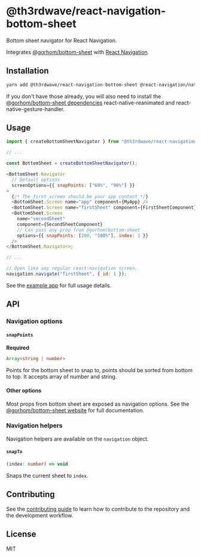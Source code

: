 # @th3rdwave/react-navigation-bottom-sheet

Bottom sheet navigator for React Navigation.

Integrates [@gorhom/bottom-sheet](https://github.com/gorhom/react-native-bottom-sheet) with [React Navigation](https://github.com/react-navigation/react-navigation).

## Installation

```sh
yarn add @th3rdwave/react-navigation-bottom-sheet @react-navigation/native @gorhom/bottom-sheet
```

If you don't have those already, you will also need to install the [@gorhom/bottom-sheet dependencies](https://gorhom.github.io/react-native-bottom-sheet/#dependencies) react-native-reanimated and react-native-gesture-handler.

## Usage

```js
import { createBottomSheetNavigator } from "@th3rdwave/react-navigation-bottom-sheet";

// ...

const BottomSheet = createBottomSheetNavigator();

<BottomSheet.Navigator
  // Default options
  screenOptions={{ snapPoints: ["60%", "90%"] }}
>
  {/* The first screen should be your app content */}
  <BottomSheet.Screen name="app" component={MyApp} />
  <BottomSheet.Screen name="firstSheet" component={FirstSheetComponent} />
  <BottomSheet.Screen
    name="secondSheet"
    component={SecondSheetComponent}
    // Can pass any prop from @gorhom/bottom-sheet
    options={{ snapPoints: [200, "100%"], index: 1 }}
  />
</BottomSheet.Navigator>;

// ...

// Open like any regular react-navigation screen.
navigation.navigate("firstSheet", { id: 1 });

```

See the [example app](./example/src/SimpleExample.tsx) for full usage details.

## API

### Navigation options

#### `snapPoints`

**Required**
```ts
Array<string | number>
```

Points for the bottom sheet to snap to, points should be sorted from bottom to top. It accepts array of number and string.

#### Other options

Most props from bottom sheet are exposed as navigation options. See the [@gorhom/bottom-sheet website](https://gorhom.github.io/react-native-bottom-sheet/props) for full documentation.

### Navigation helpers

Navigation helpers are available on the `navigation` object.

#### `snapTo`

```ts
(index: number) => void
```

Snaps the current sheet to `index`.

## Contributing

See the [contributing guide](CONTRIBUTING.md) to learn how to contribute to the repository and the development workflow.

## License

MIT
